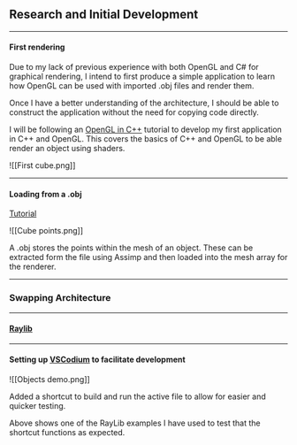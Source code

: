## Research and Initial Development
---
#### First rendering
Due to my lack of previous experience with both OpenGL and C# for graphical rendering, I intend to first produce a simple application to learn how OpenGL can be used with imported .obj files and render them.

Once I have a better understanding of the architecture, I should be able to construct the application without the need for copying code directly.

I will be following an [OpenGL in C++](http://www.opengl-tutorial.org/beginners-tutorials/tutorial-1-opening-a-window/) tutorial to develop my first application in C++ and OpenGL. This covers the basics of C++ and OpenGL to be able render an object using shaders.

![[First cube.png]]

---
#### Loading from a .obj
[Tutorial](https://ogldev.org/www/tutorial22/tutorial22.html)

![[Cube points.png]]

A .obj stores the points within the mesh of an object. These can be extracted form the file using Assimp and then loaded into the mesh array for the renderer.

---
### Swapping Architecture
---
#### [Raylib](https://github.com/raysan5/raylib)
---
#### Setting up [VSCodium](https://vscodium.com/) to facilitate development

![[Objects demo.png]]

Added a shortcut to build and run the active file to allow for easier and quicker testing.

Above shows one of the RayLib examples I have used to test that the shortcut functions as expected.
